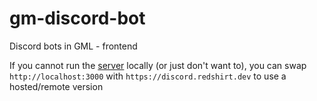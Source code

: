 # gm-discord-bot
Discord bots in GML - frontend

If you cannot run the [server](https://github.com/Sidorakh/gml-bot) locally (or just don't want to), you can swap `http://localhost:3000` with `https://discord.redshirt.dev` to use a hosted/remote version
